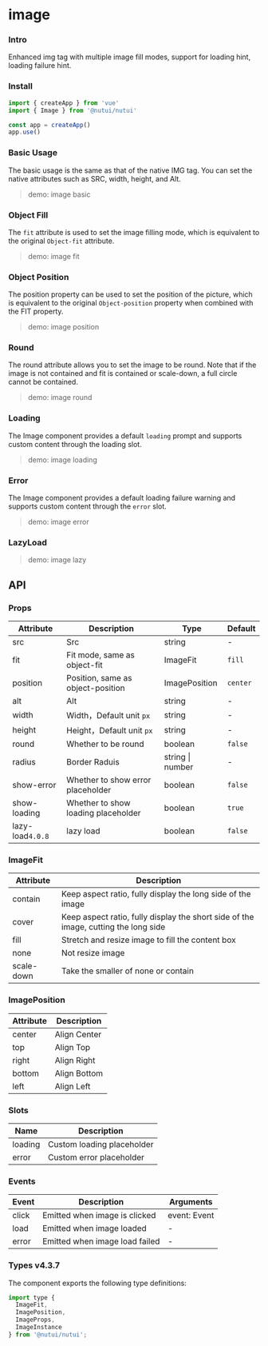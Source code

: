 # image

### Intro

Enhanced img tag with multiple image fill modes, support for loading hint, loading failure hint.

### Install

```js
import { createApp } from 'vue'
import { Image } from '@nutui/nutui'

const app = createApp()
app.use()
```

### Basic Usage

The basic usage is the same as that of the native IMG tag. You can set the native attributes such as SRC, width, height, and Alt.

> demo: image basic

### Object Fill

The `fit` attribute is used to set the image filling mode, which is equivalent to the original `Object-fit` attribute.

> demo: image fit

### Object Position

The position property can be used to set the position of the picture, which is equivalent to the original `Object-position` property when combined with the FIT property.

> demo: image position

### Round

The round attribute allows you to set the image to be round. Note that if the image is not contained and fit is contained or scale-down, a full circle cannot be contained.

> demo: image round

### Loading

The Image component provides a default `loading` prompt and supports custom content through the loading slot.

> demo: image loading

### Error

The Image component provides a default loading failure warning and supports custom content through the `error` slot.

> demo: image error

### LazyLoad

> demo: image lazy

## API

### Props

| Attribute | Description | Type | Default |
| --- | --- | --- | --- |
| src | Src | string | - |
| fit | Fit mode, same as object-fit | ImageFit | `fill` |
| position | Position, same as object-position | ImagePosition | `center` |
| alt | Alt | string | - |
| width | Width，Default unit `px` | string | - |
| height | Height，Default unit `px` | string | - |
| round | Whether to be round | boolean | `false` |
| radius | Border Raduis | string \| number | - |
| show-error | Whether to show error placeholder | boolean | `false` |
| show-loading | Whether to show loading placeholder | boolean | `true` |
| lazy-load`4.0.8` | lazy load | boolean | `false` |

### ImageFit

| Attribute | Description |
| --- | --- |
| contain | Keep aspect ratio, fully display the long side of the image |
| cover | Keep aspect ratio, fully display the short side of the image, cutting the long side |
| fill | Stretch and resize image to fill the content box |
| none | Not resize image |
| scale-down | Take the smaller of none or contain |

### ImagePosition

| Attribute | Description |
| --- | --- |
| center | Align Center |
| top | Align Top |
| right | Align Right |
| bottom | Align Bottom |
| left | Align Left |

### Slots

| Name | Description |
| --- | --- |
| loading | Custom loading placeholder |
| error | Custom error placeholder |

### Events

| Event | Description | Arguments |
| --- | --- | --- |
| click | Emitted when image is clicked | event: Event |
| load | Emitted when image loaded | - |
| error | Emitted when image load failed | - |

### Types v4.3.7

The component exports the following type definitions:

```js
import type {
  ImageFit,
  ImagePosition,
  ImageProps,
  ImageInstance
} from '@nutui/nutui';
```
